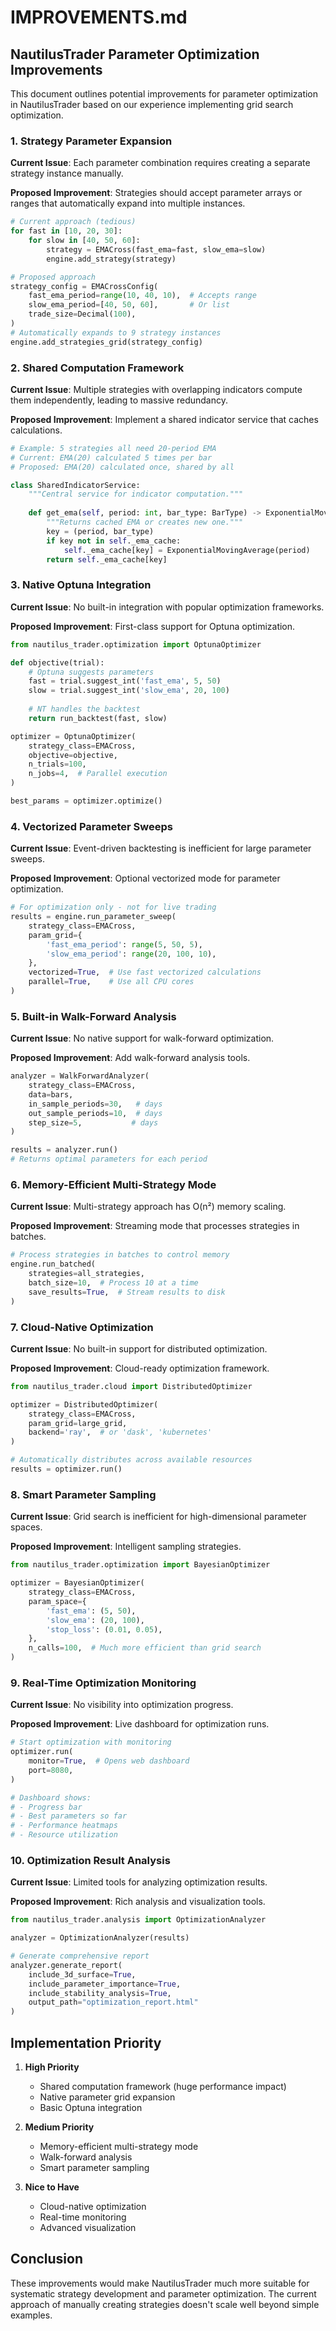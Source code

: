 # IMPROVEMENTS.md

## NautilusTrader Parameter Optimization Improvements

This document outlines potential improvements for parameter optimization in NautilusTrader based on our experience implementing grid search optimization.

### 1. Strategy Parameter Expansion

**Current Issue**: Each parameter combination requires creating a separate strategy instance manually.

**Proposed Improvement**: Strategies should accept parameter arrays or ranges that automatically expand into multiple instances.

```python
# Current approach (tedious)
for fast in [10, 20, 30]:
    for slow in [40, 50, 60]:
        strategy = EMACross(fast_ema=fast, slow_ema=slow)
        engine.add_strategy(strategy)

# Proposed approach
strategy_config = EMACrossConfig(
    fast_ema_period=range(10, 40, 10),  # Accepts range
    slow_ema_period=[40, 50, 60],       # Or list
    trade_size=Decimal(100),
)
# Automatically expands to 9 strategy instances
engine.add_strategies_grid(strategy_config)
```

### 2. Shared Computation Framework

**Current Issue**: Multiple strategies with overlapping indicators compute them independently, leading to massive redundancy.

**Proposed Improvement**: Implement a shared indicator service that caches calculations.

```python
# Example: 5 strategies all need 20-period EMA
# Current: EMA(20) calculated 5 times per bar
# Proposed: EMA(20) calculated once, shared by all

class SharedIndicatorService:
    """Central service for indicator computation."""
    
    def get_ema(self, period: int, bar_type: BarType) -> ExponentialMovingAverage:
        """Returns cached EMA or creates new one."""
        key = (period, bar_type)
        if key not in self._ema_cache:
            self._ema_cache[key] = ExponentialMovingAverage(period)
        return self._ema_cache[key]
```

### 3. Native Optuna Integration

**Current Issue**: No built-in integration with popular optimization frameworks.

**Proposed Improvement**: First-class support for Optuna optimization.

```python
from nautilus_trader.optimization import OptunaOptimizer

def objective(trial):
    # Optuna suggests parameters
    fast = trial.suggest_int('fast_ema', 5, 50)
    slow = trial.suggest_int('slow_ema', 20, 100)
    
    # NT handles the backtest
    return run_backtest(fast, slow)

optimizer = OptunaOptimizer(
    strategy_class=EMACross,
    objective=objective,
    n_trials=100,
    n_jobs=4,  # Parallel execution
)

best_params = optimizer.optimize()
```

### 4. Vectorized Parameter Sweeps

**Current Issue**: Event-driven backtesting is inefficient for large parameter sweeps.

**Proposed Improvement**: Optional vectorized mode for parameter optimization.

```python
# For optimization only - not for live trading
results = engine.run_parameter_sweep(
    strategy_class=EMACross,
    param_grid={
        'fast_ema_period': range(5, 50, 5),
        'slow_ema_period': range(20, 100, 10),
    },
    vectorized=True,  # Use fast vectorized calculations
    parallel=True,    # Use all CPU cores
)
```

### 5. Built-in Walk-Forward Analysis

**Current Issue**: No native support for walk-forward optimization.

**Proposed Improvement**: Add walk-forward analysis tools.

```python
analyzer = WalkForwardAnalyzer(
    strategy_class=EMACross,
    data=bars,
    in_sample_periods=30,   # days
    out_sample_periods=10,  # days
    step_size=5,           # days
)

results = analyzer.run()
# Returns optimal parameters for each period
```

### 6. Memory-Efficient Multi-Strategy Mode

**Current Issue**: Multi-strategy approach has O(n²) memory scaling.

**Proposed Improvement**: Streaming mode that processes strategies in batches.

```python
# Process strategies in batches to control memory
engine.run_batched(
    strategies=all_strategies,
    batch_size=10,  # Process 10 at a time
    save_results=True,  # Stream results to disk
)
```

### 7. Cloud-Native Optimization

**Current Issue**: No built-in support for distributed optimization.

**Proposed Improvement**: Cloud-ready optimization framework.

```python
from nautilus_trader.cloud import DistributedOptimizer

optimizer = DistributedOptimizer(
    strategy_class=EMACross,
    param_grid=large_grid,
    backend='ray',  # or 'dask', 'kubernetes'
)

# Automatically distributes across available resources
results = optimizer.run()
```

### 8. Smart Parameter Sampling

**Current Issue**: Grid search is inefficient for high-dimensional parameter spaces.

**Proposed Improvement**: Intelligent sampling strategies.

```python
from nautilus_trader.optimization import BayesianOptimizer

optimizer = BayesianOptimizer(
    strategy_class=EMACross,
    param_space={
        'fast_ema': (5, 50),
        'slow_ema': (20, 100),
        'stop_loss': (0.01, 0.05),
    },
    n_calls=100,  # Much more efficient than grid search
)
```

### 9. Real-Time Optimization Monitoring

**Current Issue**: No visibility into optimization progress.

**Proposed Improvement**: Live dashboard for optimization runs.

```python
# Start optimization with monitoring
optimizer.run(
    monitor=True,  # Opens web dashboard
    port=8080,
)

# Dashboard shows:
# - Progress bar
# - Best parameters so far
# - Performance heatmaps
# - Resource utilization
```

### 10. Optimization Result Analysis

**Current Issue**: Limited tools for analyzing optimization results.

**Proposed Improvement**: Rich analysis and visualization tools.

```python
from nautilus_trader.analysis import OptimizationAnalyzer

analyzer = OptimizationAnalyzer(results)

# Generate comprehensive report
analyzer.generate_report(
    include_3d_surface=True,
    include_parameter_importance=True,
    include_stability_analysis=True,
    output_path="optimization_report.html"
)
```

## Implementation Priority

1. **High Priority**
   - Shared computation framework (huge performance impact)
   - Native parameter grid expansion
   - Basic Optuna integration

2. **Medium Priority**
   - Memory-efficient multi-strategy mode
   - Walk-forward analysis
   - Smart parameter sampling

3. **Nice to Have**
   - Cloud-native optimization
   - Real-time monitoring
   - Advanced visualization

## Conclusion

These improvements would make NautilusTrader much more suitable for systematic strategy development and parameter optimization. The current approach of manually creating strategies doesn't scale well beyond simple examples.